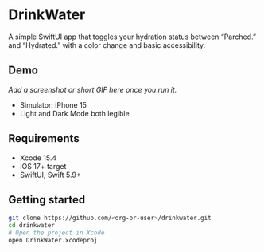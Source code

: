 # DrinkWater

A simple SwiftUI app that toggles your hydration status between “Parched.” and “Hydrated.” with a color change and basic accessibility.

## Demo
_Add a screenshot or short GIF here once you run it._
- Simulator: iPhone 15
- Light and Dark Mode both legible

## Requirements
- Xcode 15.4
- iOS 17+ target
- SwiftUI, Swift 5.9+

## Getting started
```bash
git clone https://github.com/<org-or-user>/drinkwater.git
cd drinkwater
# Open the project in Xcode
open DrinkWater.xcodeproj
```
